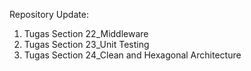 Repository Update:

1. Tugas Section 22_Middleware
2. Tugas Section 23_Unit Testing
3. Tugas Section 24_Clean and Hexagonal Architecture
